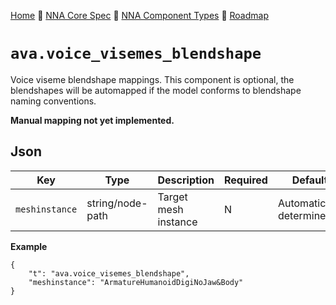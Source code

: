 [Home](../../readme.md) 🔶 [NNA Core Spec](../../nna_spec.md) 🔶 [NNA Component Types](../../nna_component_types.md) 🔶 [Roadmap](../../roadmap.md)

# `ava.voice_visemes_blendshape`
Voice viseme blendshape mappings.
This component is optional, the blendshapes will be automapped if the model conforms to blendshape naming conventions.

**Manual mapping not yet implemented.**

## Json
| Key | Type | Description | Required | Default |
| --- | --- | --- | --- | --- |
| `meshinstance` | string/node-path | Target mesh instance | N | Automatically determined |

**Example**
```
{
	"t": "ava.voice_visemes_blendshape",
	"meshinstance": "ArmatureHumanoidDigiNoJaw&Body"
}
```
